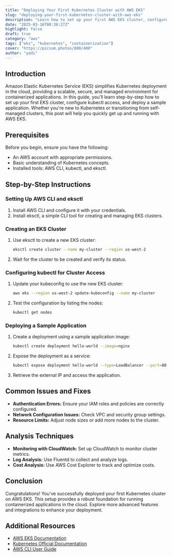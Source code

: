 ```yaml
---
title: "Deploying Your First Kubernetes Cluster with AWS EKS"
slug: "deploying-your-first-kubernetes-cluster-with-aws-eks"
description: "Learn how to set up your first AWS EKS cluster, configure kubectl, and deploy a sample app."
date: "2025-03-16T08:38:27Z"
highlight: false
draft: true
category: "aws"
tags: ["eks", "kubernetes", "containerization"]
cover: "https://picsum.photos/800/400"
author: "yadi"
---
```


## Introduction

Amazon Elastic Kubernetes Service (EKS) simplifies Kubernetes deployment in the cloud, providing a scalable, secure, and managed environment for containerized applications. In this guide, you’ll learn step-by-step how to set up your first EKS cluster, configure kubectl access, and deploy a sample application. Whether you're new to Kubernetes or transitioning from self-managed clusters, this post will help you quickly get up and running with AWS EKS.

## Prerequisites

Before you begin, ensure you have the following:

- An AWS account with appropriate permissions.
- Basic understanding of Kubernetes concepts.
- Installed tools: AWS CLI, kubectl, and eksctl.

## Step-by-Step Instructions

### Setting Up AWS CLI and eksctl

1. Install AWS CLI and configure it with your credentials.
2. Install eksctl, a simple CLI tool for creating and managing EKS clusters.

### Creating an EKS Cluster

1. Use eksctl to create a new EKS cluster:

   ```bash
   eksctl create cluster --name my-cluster --region us-west-2
   ```

2. Wait for the cluster to be created and verify its status.

### Configuring kubectl for Cluster Access

1. Update your kubeconfig to use the new EKS cluster:

   ```bash
   aws eks --region us-west-2 update-kubeconfig --name my-cluster
   ```

2. Test the configuration by listing the nodes:

   ```bash
   kubectl get nodes
   ```

### Deploying a Sample Application

1. Create a deployment using a sample application image:

   ```bash
   kubectl create deployment hello-world --image=nginx
   ```

2. Expose the deployment as a service:

   ```bash
   kubectl expose deployment hello-world --type=LoadBalancer --port=80
   ```

3. Retrieve the external IP and access the application.

## Common Issues and Fixes

- **Authentication Errors:** Ensure your IAM roles and policies are correctly configured.
- **Network Configuration Issues:** Check VPC and security group settings.
- **Resource Limits:** Adjust node sizes or add more nodes to the cluster.

## Analysis Techniques

- **Monitoring with CloudWatch:** Set up CloudWatch to monitor cluster metrics.
- **Log Analysis:** Use Fluentd to collect and analyze logs.
- **Cost Analysis:** Use AWS Cost Explorer to track and optimize costs.

## Conclusion

Congratulations! You've successfully deployed your first Kubernetes cluster on AWS EKS. This setup provides a robust foundation for running containerized applications in the cloud. Explore more advanced features and integrations to enhance your deployment.

## Additional Resources

- [AWS EKS Documentation](https://docs.aws.amazon.com/eks/)
- [Kubernetes Official Documentation](https://kubernetes.io/docs/)
- [AWS CLI User Guide](https://docs.aws.amazon.com/cli/latest/userguide/cli-chap-welcome.html)
